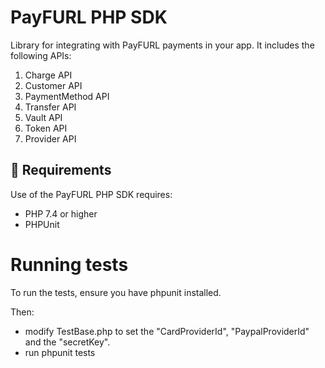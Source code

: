 # PayFURL PHP SDK

Library for integrating with PayFURL payments in your app. It includes the following APIs:

1. Charge API
2. Customer API
3. PaymentMethod API
4. Transfer API
5. Vault API
6. Token API
7. Provider API

## 📄 Requirements

Use of the PayFURL PHP SDK requires:

* PHP 7.4 or higher
* PHPUnit

# Running tests

To run the tests, ensure you have phpunit installed.

Then:
- modify TestBase.php to set the "CardProviderId", "PaypalProviderId" and the "secretKey".
- run phpunit tests
